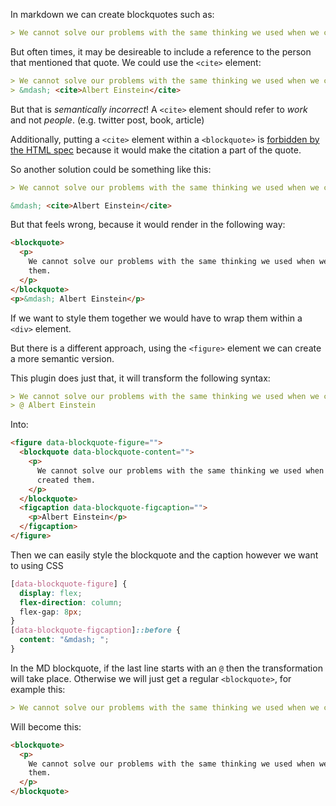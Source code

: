 In markdown we can create blockquotes such as:

```md
> We cannot solve our problems with the same thinking we used when we created them.
```

But often times, it may be desireable to include a reference to the person that mentioned that quote.
We could use the `<cite>` element:

```md
> We cannot solve our problems with the same thinking we used when we created them.
> &mdash; <cite>Albert Einstein</cite>
```

But that is _semantically incorrect_! A `<cite>` element should refer to _work_ and not _people_. (e.g. twitter post, book, article)

Additionally, putting a `<cite>` element within a `<blockquote>` is [forbidden by the HTML spec](https://www.w3.org/TR/html5-author/the-blockquote-element.html#the-blockquote-element) because it would make the citation a part of the quote.

So another solution could be something like this:

```md
> We cannot solve our problems with the same thinking we used when we created them.

&mdash; <cite>Albert Einstein</cite>
```

But that feels wrong, because it would render in the following way:

```html
<blockquote>
  <p>
    We cannot solve our problems with the same thinking we used when we created
    them.
  </p>
</blockquote>
<p>&mdash; Albert Einstein</p>
```

If we want to style them together we would have to wrap them within a `<div>` element.

But there is a different approach, using the `<figure>` element we can create a more semantic version.

This plugin does just that, it will transform the following syntax:

```md
> We cannot solve our problems with the same thinking we used when we created them.
> @ Albert Einstein
```

Into:

```html
<figure data-blockquote-figure="">
  <blockquote data-blockquote-content="">
    <p>
      We cannot solve our problems with the same thinking we used when we
      created them.
    </p>
  </blockquote>
  <figcaption data-blockquote-figcaption="">
    <p>Albert Einstein</p>
  </figcaption>
</figure>
```

Then we can easily style the blockquote and the caption however we want to using CSS

```css
[data-blockquote-figure] {
  display: flex;
  flex-direction: column;
  flex-gap: 8px;
}
[data-blockquote-figcaption]::before {
  content: "&mdash; ";
}
```

In the MD blockquote, if the last line starts with an `@` then the transformation will take place. Otherwise we will just get a regular `<blockquote>`, for example this:

```md
> We cannot solve our problems with the same thinking we used when we created them.
```

Will become this:

```html
<blockquote>
  <p>
    We cannot solve our problems with the same thinking we used when we created
    them.
  </p>
</blockquote>
```
